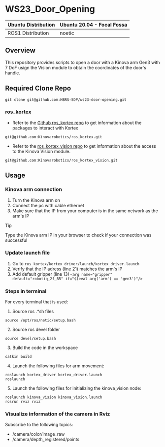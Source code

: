 # WS23_Door_Opening

|**Ubuntu Distribution**|Ubuntu 20.04 - Focal Fossa|
|---|---|
|ROS1 Distribution| noetic|

## Overview
This repository provides scripts to open a door with a Kinova arm Gen3 with 7 DoF usign the Vision module to obtain the coordinates of the door's handle.

## Required Clone Repo
```
git clone git@github.com:HBRS-SDP/ws23-door-opening.git
```

### ros_kortex
- Refer to the [Github ros_kortex repo](https://github.com/Kinovarobotics/ros_kortex) to get information about the packages to interact with Kortex
```
git@github.com:Kinovarobotics/ros_kortex.git
```
- Refer to the [ros_kortex_vision repo](https://github.com/Kinovarobotics/ros_kortex_vision) to get information about the access to the Kinova Vision module.
```
git@github.com:Kinovarobotics/ros_kortex_vision.git
```

## Usage
### Kinova arm connection
1. Turn the Kinova arm on
2. Connect the pc with cable ethernet
3. Make sure that the IP from your computer is in the same network as the arm's IP
> [!TIP]
> Type the Kinova arm IP in your browser to check if your connection was successful

### Update launch file
1. Go to `ros_kortex/kortex_driver/launch/kortex_driver.launch`
2. Verify that the IP adress (line 21) matches the arm's IP
3. Add default gripper (line 13) `<arg name="gripper" default="robotiq_2f_85" if="$(eval arg('arm') == 'gen3')"/>`


### Steps in terminal
For every terminal that is used:
1. Source ros .*sh files
```
source /opt/ros/netic/setup.bash
```
2. Source ros devel folder
```
source devel/setup.bash
```
3. Build the code in the workspace
```
catkin build
```
4. Launch the following files for arm movement:
```
roslaunch kortex_driver kortex_driver.launch
roslaunch 
```
5. Launch the following files for initializing the kinova_vision node:
```
roslaunch kinova_vision kinova_vision.launch
rosrun rviz rviz
```

### Visualize information of the camera in Rviz
Subscribe to the following topics:
- /camera/color/image_raw
- /camera/depth_registered/points

